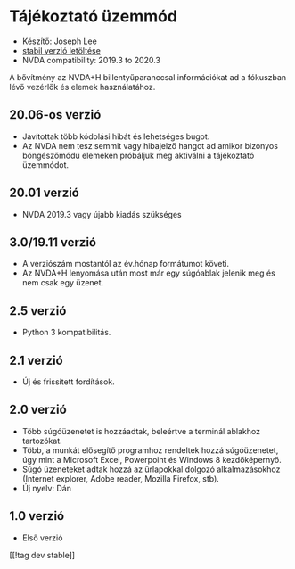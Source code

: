 # Tájékoztató üzemmód #

* Készítő: Joseph Lee
* [stabil verzió letöltése][1]
* NVDA compatibility: 2019.3 to 2020.3

A bővítmény az NVDA+H billentyűparanccsal információkat ad a fókuszban lévő
vezérlők és elemek használatához.

## 20.06-os verzió

* Javítottak több kódolási hibát és lehetséges bugot.
* Az NVDA nem tesz semmit vagy hibajelző hangot ad amikor bizonyos
  böngészőmódú elemeken próbáljuk meg aktiválni a tájékoztató üzemmódot.

## 20.01 verzió

* NVDA 2019.3 vagy újabb kiadás szükséges

## 3.0/19.11 verzió

* A verziószám mostantól az év.hónap formátumot követi.
* Az NVDA+H lenyomása után most már egy súgóablak jelenik meg és nem csak
  egy üzenet.

## 2.5 verzió

* Python 3 kompatibilitás.

## 2.1 verzió

* Új és frissített fordítások.

## 2.0 verzió

* Több súgóüzenetet is hozzáadtak, beleértve a terminál ablakhoz tartozókat.
* Több, a munkát elősegítő programhoz rendeltek hozzá súgóüzenetet, úgy mint
  a Microsoft Excel, Powerpoint és Windows 8 kezdőképernyő.
* Súgó üzeneteket adtak hozzá az űrlapokkal dolgozó alkalmazásokhoz
  (Internet explorer, Adobe reader, Mozilla Firefox, stb).
* Új nyelv: Dán

## 1.0 verzió

* Első verzió

[[!tag dev stable]]

[1]: https://addons.nvda-project.org/files/get.php?file=cua

[2]: https://addons.nvda-project.org/files/get.php?file=cua-dev
